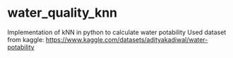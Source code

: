 # water_quality_knn
Implementation of kNN in python to calculate water potability
Used dataset from kaggle:
https://www.kaggle.com/datasets/adityakadiwal/water-potability
